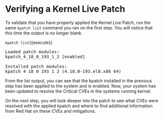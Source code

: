 # Verifying a Kernel Live Patch

To validate that you have properly applied the Kernel Live Patch, run the
same `kpatch list` command you ran on the first step.  You will notice that
this time the output is no longer blank.

`kpatch list`{{execute}}

<pre class="file">
Loaded patch modules:
kpatch_4_18_0_193_1_2 [enabled]

Installed patch modules:
kpatch_4_18_0_193_1_2 (4.18.0-193.el8.x86_64)
</pre>

From the list output, you can see that the kpatch installed in the previous
step has been applied to the system and is enabled.  Now, your system has
been updated to resolve the Critical CVEs in the systems running kernel.

On the next step, you will look deeper into the patch to see what CVEs were
resolved with the applied kpatch and where to find additional information
from Red Hat on these CVEs and mitigations.

